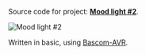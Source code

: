 Source code for project: **[Mood light #2](https://www.uctrl.net/p/76)**.

![Mood light #2](https://www.uctrl.net/images/medium/564)

Written in basic, using [Bascom-AVR](http://www.mcselec.com/).
